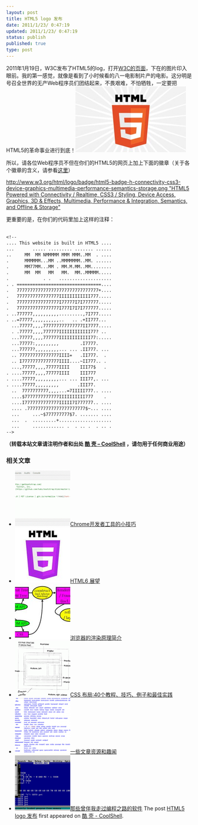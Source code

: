 ```yaml
---
layout: post
title: HTML5 logo 发布
date: 2011/1/23/ 0:47:19
updated: 2011/1/23/ 0:47:19
status: publish
published: true
type: post
---
```



2011年1月19日，W3C发布了HTML5的log，打开[W3C的页面](http://www.w3.org/html/logo/)，下在的图片印入眼前。我的第一感觉，就像是看到了小时候看的八一电影制片产的电影。这分明是号召全世界的无产Web程序员们团结起来，不畏艰难，不怕牺牲，一定要把HTML5的革命事业进行到底！![](../wp-content/uploads/2011/01/html5-logo-1-300x178.jpg "HTML 5 Logo")


所以，请各位Web程序员不但在你们的HTML5的网页上加上下面的徽章（关于各个徽章的含义，请参看[这里](http://www.elviscai.com/view/html5-logo-released/)）



[http://www.w3.org/html/logo/badge/html5-badge-h-connectivity-css3-device-graphics-multimedia-performance-semantics-storage.png "HTML5 Powered with Connectivity / Realtime, CSS3 / Styling, Device Access, Graphics, 3D & Effects, Multimedia, Performance & Integration, Semantics, and Offline & Storage"](http://www.w3.org/html/logo/ "W3C HTML5 Logo")


更重要的是，在你们的代码里加上这样的注释：




```

<!--
.... This website is built in HTML5 ....
...       ..... ......... ....... ......
..     MM  MM NMMMMM MMM MMM..MM  . ....
.      MMMMMM...MM ..MMMMMMM..MM. ......
.      MM77MM...MM . MM.M.MM..MM........
.      MM  MM   MM   MM.  MM..MMMMM.....
.             . .   ....................
. . ================================....
.   7777777777777777777777777777777+....
.   7777777777777777IIIIIIIIIIII777.....
.   7777777777777777I77777I7I777777.....
.   7777777777777777I777I7I7I777777.....
. ..777777,,,,,,,,,,.........,7I777.....
. ..=77777,,,,,,,,,,..   .. .+II777...
  ...77777,,,,777777777777777II7777.....
  . .77777,,,,777777IIIIIIIIIIII77? ..
  ...77777,,,,777777IIIIIIIIIIII77:.....
  ...77777:,,,,,,,,,        .I7777.
  ...77777?,,,,,,,,,... ... .II777. ...
  .. 777777777777777IIII=   .II777.  .
  .. I77777777777777IIII....~II777.. .
  ...,77777,,,,77777IIII    III77$   .
. ....77777,,,,77777IIII    III777
. ....77777,,,,,,,,,... ... III77,. ...
. ....77777,,,,,,,,,       .III77.
  ..  7777777777,,,,...=7IIIII777.. ....
  ....$7777777777777IIIIIIIIII777    .
  ....I7777777777777IIIII7I777777.. ....
  .... .7777777777777777777777$~... ....
  ...     ...~$777777777$7. ....... ....
  ...  .  .........+....................
  ...     ............ .  . .. .  . .. .
-->

```



**（转载本站文章请注明作者和出处 [酷 壳 – CoolShell](https://coolshell.cn/) ，请勿用于任何商业用途）**



### 相关文章

* [![Chrome开发者工具的小技巧](../wp-content/uploads/2017/01/pretty-code-150x150.gif)](https://coolshell.cn/articles/17634.html)[Chrome开发者工具的小技巧](https://coolshell.cn/articles/17634.html)
* [![HTML6 展望](../wp-content/uploads/2014/12/html6-150x150.jpeg)](https://coolshell.cn/articles/12206.html)[HTML6 展望](https://coolshell.cn/articles/12206.html)
* [![浏览器的渲染原理简介](../wp-content/uploads/2013/05/Render-Process-150x150.jpg)](https://coolshell.cn/articles/9666.html)[浏览器的渲染原理简介](https://coolshell.cn/articles/9666.html)
* [![CSS 布局:40个教程、技巧、例子和最佳实践](../wp-content/uploads/2012/03/css-layouts-150x150.gif)](https://coolshell.cn/articles/6840.html)[CSS 布局:40个教程、技巧、例子和最佳实践](https://coolshell.cn/articles/6840.html)
* [![一些文章资源和趣闻](../wp-content/uploads/2011/11/stackparts.com_-150x150.png)](https://coolshell.cn/articles/5537.html)[一些文章资源和趣闻](https://coolshell.cn/articles/5537.html)
* [![那些曾伴我走过编程之路的软件](../wp-content/uploads/2011/10/00.QuickBasic_PDS_IDE-150x150.png)](https://coolshell.cn/articles/5576.html)[那些曾伴我走过编程之路的软件](https://coolshell.cn/articles/5576.html)
The post [HTML5 logo 发布](https://coolshell.cn/articles/3561.html) first appeared on [酷 壳 - CoolShell](https://coolshell.cn).

